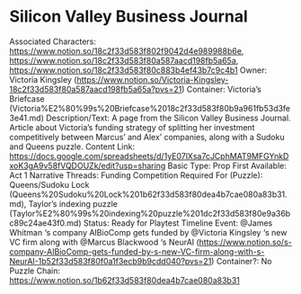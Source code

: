 # Silicon Valley Business Journal

Associated Characters: https://www.notion.so/18c2f33d583f802f9042d4e989988b6e, https://www.notion.so/18c2f33d583f80a587aacd198fb5a65a, https://www.notion.so/18c2f33d583f80c883b4ef43b7c9c4b1
Owner: Victoria Kingsley (https://www.notion.so/Victoria-Kingsley-18c2f33d583f80a587aacd198fb5a65a?pvs=21)
Container: Victoria’s Briefcase (Victoria%E2%80%99s%20Briefcase%2018c2f33d583f80b9a961fb53d3fe3e41.md)
Description/Text: A page from the Silicon Valley Business Journal. Article about Victoria’s funding strategy of splitting her investment competitively between Marcus’ and Alex’ companies, along with a Sudoku and Queens puzzle. 
Content Link: https://docs.google.com/spreadsheets/d/1yE07lXsa7cJCphMAT9MFGYnkDxoK3gA9v58fVQDOUZk/edit?usp=sharing
Basic Type: Prop
First Available: Act 1
Narrative Threads: Funding Competition
Required For (Puzzle): Queens/Sudoku Lock (Queens%20Sudoku%20Lock%201b62f33d583f80dea4b7cae080a83b31.md), Taylor’s indexing puzzle (Taylor%E2%80%99s%20indexing%20puzzle%201dc2f33d583f80e9a36bc89c24ae43f0.md)
Status: Ready for Playtest
Timeline Event: @James Whitman ‘s company AIBioComp gets funded by @Victoria Kingsley ‘s new VC firm along with @Marcus Blackwood ‘s NeurAI (https://www.notion.so/s-company-AIBioComp-gets-funded-by-s-new-VC-firm-along-with-s-NeurAI-1b52f33d583f80f0a1f3ecb9b9cdd040?pvs=21)
Container?: No
Puzzle Chain: https://www.notion.so/1b62f33d583f80dea4b7cae080a83b31
